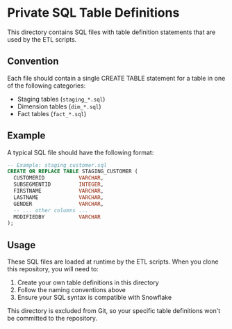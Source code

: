 # Private SQL Table Definitions

This directory contains SQL files with table definition statements that are used by the ETL scripts.

## Convention

Each file should contain a single CREATE TABLE statement for a table in one of the following categories:

- Staging tables (`staging_*.sql`)
- Dimension tables (`dim_*.sql`)
- Fact tables (`fact_*.sql`)

## Example

A typical SQL file should have the following format:

```sql
-- Example: staging_customer.sql
CREATE OR REPLACE TABLE STAGING_CUSTOMER (
  CUSTOMERID           VARCHAR,
  SUBSEGMENTID         INTEGER,
  FIRSTNAME            VARCHAR,
  LASTNAME             VARCHAR,
  GENDER               VARCHAR,
  -- ... other columns ...
  MODIFIEDBY           VARCHAR
);
```

## Usage

These SQL files are loaded at runtime by the ETL scripts. When you clone this repository, you will need to:

1. Create your own table definitions in this directory
2. Follow the naming conventions above
3. Ensure your SQL syntax is compatible with Snowflake

This directory is excluded from Git, so your specific table definitions won't be committed to the repository. 